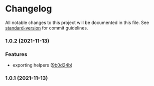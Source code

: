 # Changelog

All notable changes to this project will be documented in this file. See [standard-version](https://github.com/conventional-changelog/standard-version) for commit guidelines.

### 1.0.2 (2021-11-13)


### Features

* exporting helpers ([9b0d24b](https://github.com/leguass7/wa-node-api/commit/9b0d24bf84c4943f6b05ce5ad34ab0a19061ce31))

### 1.0.1 (2021-11-13)
